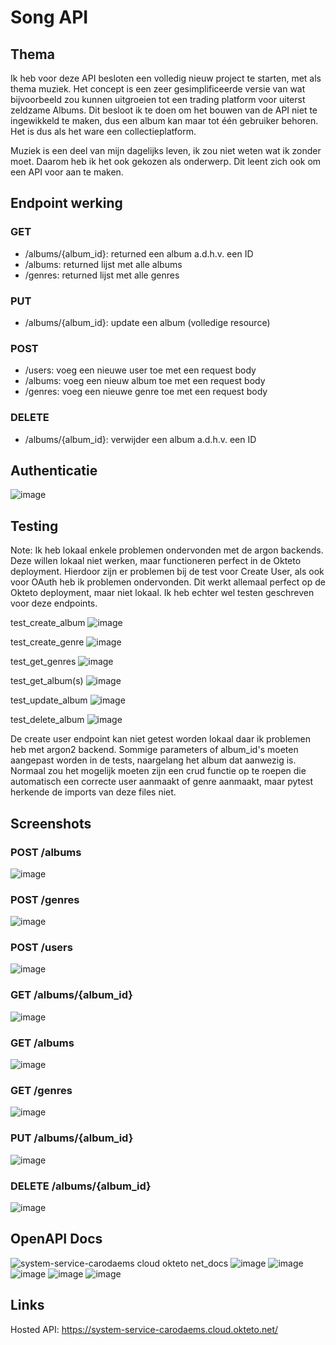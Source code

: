 # Song API

## Thema

Ik heb voor deze API besloten een volledig nieuw project te starten, met als thema muziek. Het concept is een zeer gesimplificeerde versie van wat bijvoorbeeld zou kunnen uitgroeien tot een trading platform voor uiterst zeldzame Albums. Dit besloot ik te doen om het bouwen van de API niet te ingewikkeld te maken, dus een album kan maar tot één gebruiker behoren. Het is dus als het ware een collectieplatform.

Muziek is een deel van mijn dagelijks leven, ik zou niet weten wat ik zonder moet. Daarom heb ik het ook gekozen als onderwerp. Dit leent zich ook om een API voor aan te maken.

## Endpoint werking

### GET

- /albums/{album_id}: returned een album a.d.h.v. een ID
- /albums: returned lijst met alle albums
- /genres: returned lijst met alle genres

### PUT

- /albums/{album_id}: update een album (volledige resource)

### POST

- /users: voeg een nieuwe user toe met een request body
- /albums: voeg een nieuw album toe met een request body
- /genres: voeg een nieuwe genre toe met een request body

### DELETE

- /albums/{album_id}: verwijder een album a.d.h.v. een ID

## Authenticatie

![image](https://user-images.githubusercontent.com/91262442/210824695-7dbf412a-5a47-49c6-8d2d-ec46315ea199.png)

## Testing

Note: Ik heb lokaal enkele problemen ondervonden met de argon backends. Deze willen lokaal niet werken, maar functioneren perfect in de Okteto deployment. Hierdoor zijn er problemen bij de test voor Create User, als ook voor OAuth heb ik problemen ondervonden. Dit werkt allemaal perfect op de Okteto deployment, maar niet lokaal. Ik heb echter wel testen geschreven voor deze endpoints.

test_create_album
![image](https://user-images.githubusercontent.com/91262442/210857800-218848ac-167f-4cad-8fe3-cd7ae9cc7329.png)

test_create_genre
![image](https://user-images.githubusercontent.com/91262442/210857895-55ae64e0-93ab-410f-88b7-257ce8c778ef.png)

test_get_genres
![image](https://user-images.githubusercontent.com/91262442/210859575-23b26733-b8dc-43c6-bb95-a78fec749d4b.png)

test_get_album(s)
![image](https://user-images.githubusercontent.com/91262442/210859878-b055f11d-a227-4e91-a6e8-1ab293d8231e.png)

test_update_album
![image](https://user-images.githubusercontent.com/91262442/210860177-bfe87e5f-2a4e-4839-82d8-8fb43af6310c.png)

test_delete_album
![image](https://user-images.githubusercontent.com/91262442/210860262-79ee57f1-0167-4b0b-a41a-ca46c6735da4.png)

De create user endpoint kan niet getest worden lokaal daar ik problemen heb met argon2 backend. Sommige parameters of album_id's moeten aangepast worden in de tests, naargelang het album dat aanwezig is. Normaal zou het mogelijk moeten zijn een crud functie op te roepen die automatisch een correcte user aanmaakt of genre aanmaakt, maar pytest herkende de imports van deze files niet.

## Screenshots

### POST /albums
![image](https://user-images.githubusercontent.com/91262442/210816990-440d8e9c-17c8-4c19-9663-504394c386bd.png)

### POST /genres
![image](https://user-images.githubusercontent.com/91262442/210817897-d87c9fd6-7580-4914-937c-61bc20350594.png)

### POST /users
![image](https://user-images.githubusercontent.com/91262442/210818755-8e4bb152-250f-4e2d-b84b-0e7ee2bb8027.png)

### GET /albums/{album_id}
![image](https://user-images.githubusercontent.com/91262442/210819395-ebe17a4f-7827-40cf-8627-ddb995b78dc5.png)

### GET /albums
![image](https://user-images.githubusercontent.com/91262442/210819810-80d45d43-b058-42b4-9278-e043a40f8225.png)

### GET /genres
![image](https://user-images.githubusercontent.com/91262442/210819913-ddddfd3e-44b1-44dd-b2bf-fcb32c894ed6.png)

### PUT /albums/{album_id}
![image](https://user-images.githubusercontent.com/91262442/210820874-18b82f89-0c62-47bc-8bf6-bc5d362dd2e9.png)

### DELETE /albums/{album_id}
![image](https://user-images.githubusercontent.com/91262442/210821297-92315b4a-e2a5-4353-a5ac-fab69407d87c.png)


## OpenAPI Docs

![system-service-carodaems cloud okteto net_docs](https://user-images.githubusercontent.com/91262442/210825621-7aa85e05-07ae-4c71-b2a8-b08620c7281c.png)
![image](https://user-images.githubusercontent.com/91262442/210826013-1eb387ff-389c-44c9-9a80-b249012f8059.png)
![image](https://user-images.githubusercontent.com/91262442/210826063-533a414b-0d09-4641-a75d-29bda3728eea.png)
![image](https://user-images.githubusercontent.com/91262442/210826116-1124b5d8-2a58-472a-b7ba-53e05bf0c903.png)
![image](https://user-images.githubusercontent.com/91262442/210826145-76b1ceb8-b47c-42b9-b54e-4c4b011c21f0.png)
![image](https://user-images.githubusercontent.com/91262442/210826165-1669aaac-8f16-4466-af68-68a30066b614.png)


## Links

Hosted API: https://system-service-carodaems.cloud.okteto.net/
